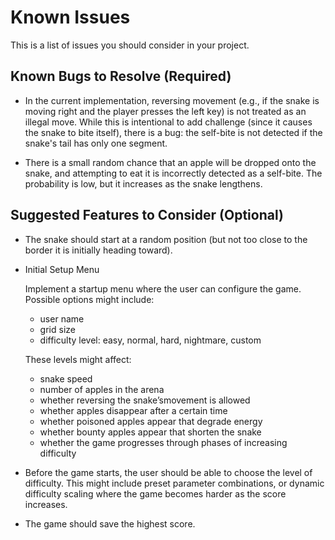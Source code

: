 Known Issues
==============================

This is a list of issues you should consider in your project.

Known Bugs to Resolve (Required)
--------------------------------------

* In the current implementation, reversing movement (e.g., if the snake is
  moving right and the player presses the left key) is not treated as an
  illegal move. While this is intentional to add challenge (since it causes
  the snake to bite itself), there is a bug: the self-bite is not detected
  if the snake's tail has only one segment.

* There is a small random chance that an apple will be dropped onto the snake,
  and attempting to eat it is incorrectly detected as a self-bite. The
  probability is low, but it increases as the snake lengthens.

Suggested Features to Consider (Optional)
------------------------------------------

* The snake should start at a random position (but not too close to the border
  it is initially heading toward).

* Initial Setup Menu

  Implement a startup menu where the user can configure the game.
  Possible options might include:

  - user name
  - grid size
  - difficulty level: easy, normal, hard, nightmare, custom

  These levels might affect:

  - snake speed
  - number of apples in the arena
  - whether reversing the snake’smovement is allowed
  - whether apples disappear after a certain time
  - whether poisoned apples appear that degrade energy
  - whether bounty apples appear that shorten the snake
  - whether the game progresses through phases of increasing difficulty

* Before the game starts, the user should be able to choose the level
  of difficulty. This might include preset parameter combinations, or dynamic
  difficulty scaling where the game becomes harder as the score increases.

* The game should save the highest score.